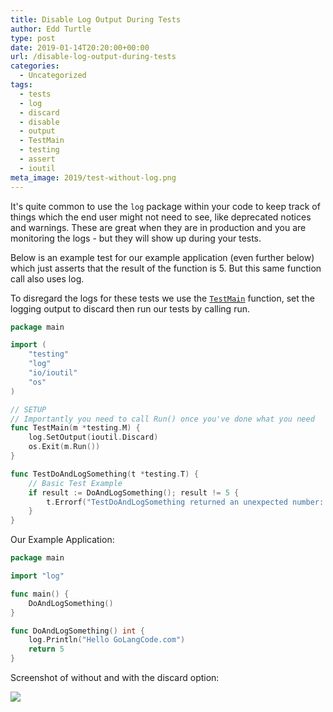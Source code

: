 ```yaml
---
title: Disable Log Output During Tests
author: Edd Turtle
type: post
date: 2019-01-14T20:20:00+00:00
url: /disable-log-output-during-tests
categories:
  - Uncategorized
tags:
  - tests
  - log
  - discard
  - disable
  - output
  - TestMain
  - testing
  - assert
  - ioutil
meta_image: 2019/test-without-log.png
---
```


It's quite common to use the `log` package within your code to keep track of things which the end user might not need to see, like deprecated notices and warnings. These are great when they are in production and you are monitoring the logs - but they will show up during your tests.

Below is an example test for our example application (even further below) which just asserts that the result of the function is 5. But this same function call also uses log.

To disregard the logs for these tests we use the [`TestMain`](https://golang.org/pkg/testing/#hdr-Main) function, set the logging output to discard then run our tests by calling run.

```go
package main

import (
	"testing"
	"log"
	"io/ioutil"
	"os"
)

// SETUP
// Importantly you need to call Run() once you've done what you need
func TestMain(m *testing.M) {
	log.SetOutput(ioutil.Discard)
	os.Exit(m.Run())
}

func TestDoAndLogSomething(t *testing.T) {
	// Basic Test Example
	if result := DoAndLogSomething(); result != 5 {
		t.Errorf("TestDoAndLogSomething returned an unexpected number: got %v want %v", result, 5)
	}
}
```

Our Example Application:

```go
package main

import "log"

func main() {
	DoAndLogSomething()
}

func DoAndLogSomething() int {
	log.Println("Hello GoLangCode.com")
	return 5
}
```

Screenshot of without and with the discard option:

![](/img/2019/test-without-log.png)
